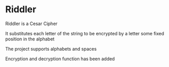# Riddler
Riddler is a Cesar Cipher 

It substitutes each letter of the string to be encrypted by a letter some fixed position in the alphabet


The project supports alphabets and spaces

Encryption and decryption function has been added
